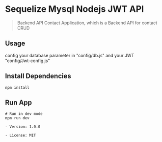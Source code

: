 # Sequelize Mysql Nodejs JWT API

> Backend API Contact Application,
> which is a Backend API for contact CRUD

## Usage

config your database parameter in "config/db.js" and your JWT "config/Jwt-config.js"

## Install Dependencies

```
npm install
```

## Run App

```
# Run in dev mode
npm run dev

- Version: 1.0.0

- License: MIT
```
